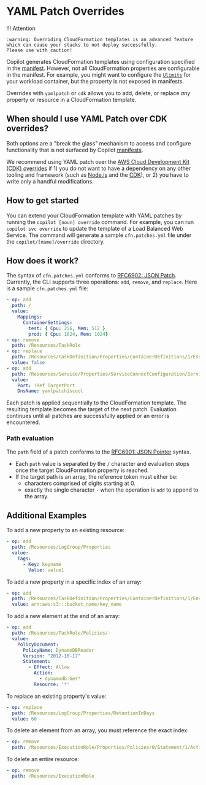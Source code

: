 # YAML Patch Overrides

!!! Attention

    :warning: Overriding CloudFormation templates is an advanced feature which can cause your stacks to not deploy successfully. 
    Please use with caution!

Copilot generates CloudFormation templates using configuration specified in the [manifest](../../manifest/overview.en.md). 
However, not all CloudFormation properties are configurable in the manifest. 
For example, you might want to configure the [`Ulimits`](https://docs.aws.amazon.com/AWSCloudFormation/latest/UserGuide/aws-properties-ecs-taskdefinition-ulimit.html) 
for your workload container, but the property is not exposed in manifests.

Overrides with `yamlpatch` or `cdk` allows you to add, delete, or replace _any_ property or resource in a CloudFormation template.

## When should I use YAML Patch over CDK overrides?

Both options are a "break the glass" mechanism to access and configure functionality that is not surfaced by Copilot [manifests](../../manifest/overview.en.md).  

We recommend using YAML patch over the [AWS Cloud Development Kit (CDK) overrides](./cdk.md) if 1) you do not want to have a dependency
on any other tooling and framework (such as [Node.js](https://nodejs.org) and the [CDK](https://docs.aws.amazon.com/cdk/v2/guide/home.html)), 
or 2) you have to write only a handful modifications. 

## How to get started

You can extend your CloudFormation template with YAML patches by running the `copilot [noun] override` command.
For example, you can run `copilot svc override` to update the template of a Load Balanced Web Service.
The command will generate a sample `cfn.patches.yml` file under the `copilot/[name]/override` directory. 

## How does it work?

The syntax of `cfn.patches.yml` conforms to [RFC6902: JSON Patch](https://www.rfc-editor.org/rfc/rfc6902). Currently, 
the CLI supports three operations: `add`, `remove`, and `replace`. Here is a sample `cfn.patches.yml` file:

```yaml
- op: add
  path: /
  value:
    Mappings:
      ContainerSettings:
        test: { Cpu: 256, Mem: 512 }
        prod: { Cpu: 1024, Mem: 1024}
- op: remove
  path: /Resources/TaskRole
- op: replace
  path: /Resources/TaskDefinition/Properties/ContainerDefinitions/1/Essential
  value: false
- op: add
  path: /Resources/Service/Properties/ServiceConnectConfiguration/Services/0/ClientAliases/-
  value:
    Port: !Ref TargetPort
    DnsName: yamlpatchiscool
```

Each patch is applied sequentially to the CloudFormation template. The resulting template becomes the target of the next patch. 
Evaluation continues until all patches are successfully applied or an error is encountered.

### Path evaluation

The `path` field of a patch conforms to the [RFC6901: JSON Pointer](https://www.rfc-editor.org/rfc/rfc6901) syntax. 

- Each `path` value is separated by the `/` character and evaluation stops once the target CloudFormation property is reached.
- If the target path is an array, the reference token must either be:
    - characters comprised of digits starting at 0.
    - exactly the single character `-` when the operation is `add` to append to the array.

## Additional Examples

To add a new property to an existing resource:

```yaml 
- op: add
  path: /Resources/LogGroup/Properties
  value:
    Tags:
      - Key: keyname
        Value: value1
```

To add a new property in a specific index of an array:

```yaml
- op: add
  path: /Resources/TaskDefinition/Properties/ContainerDefinitions/1/EnvironmentFiles/0
  value: arn:aws:s3:::bucket_name/key_name
```

To add a new element at the end of an array:

```yaml
- op: add
  path: /Resources/TaskRole/Policies/-
  value:
    PolicyDocument:
      PolicyName: DynamoDBReader
      Version: "2012-10-17"
      Statement:
        - Effect: Allow
          Action: 
            - dynamodb:Get*
          Resource: '*'
```

To replace an existing property's value:

```yaml
- op: replace
  path: /Resources/LogGroup/Properties/RetentionInDays
  value: 60
```

To delete an element from an array, you must reference the exact index:

```yaml
- op: remove
  path: /Resources/ExecutionRole/Properties/Policies/0/Statement/1/Action/0
```

To delete an entire resource:

```yaml
- op: remove
  path: /Resources/ExecutionRole
```
